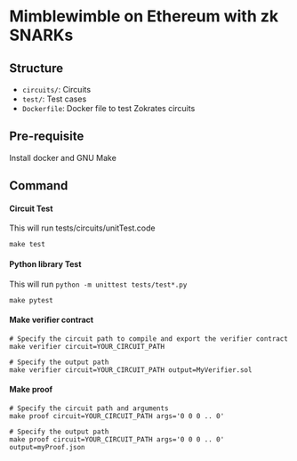 # Mimblewimble on Ethereum with zk SNARKs

## Structure
- `circuits/`: Circuits
- `test/`: Test cases
- `Dockerfile`: Docker file to test Zokrates circuits

## Pre-requisite
Install docker and GNU Make

## Command

#### Circuit Test
This will run tests/circuits/unitTest.code
```shell
make test
```

#### Python library Test
This will run `python -m unittest tests/test*.py`
```shell
make pytest
```

#### Make verifier contract

```shell
# Specify the circuit path to compile and export the verifier contract
make verifier circuit=YOUR_CIRCUIT_PATH

# Specify the output path
make verifier circuit=YOUR_CIRCUIT_PATH output=MyVerifier.sol
```
#### Make proof

```shell
# Specify the circuit path and arguments
make proof circuit=YOUR_CIRCUIT_PATH args='0 0 0 .. 0'

# Specify the output path
make proof circuit=YOUR_CIRCUIT_PATH args='0 0 0 .. 0' output=myProof.json
```
